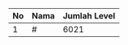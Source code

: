 | No | Nama            | Jumlah Level |
|----|-----------------|--------------|
| 1  | #    |    6021        |

